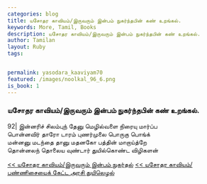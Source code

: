```yaml
---  
categories: blog  
title: யசோதர காவியம்/இருவரும் இன்பம் நுகர்ந்தபின் கண் உறங்கல்.
keywords: More, Tamil, Books  
description: யசோதர காவியம்/இருவரும் இன்பம் நுகர்ந்தபின் கண் உறங்கல்.
author: Tamilan  
layout: Ruby  
tags:     


permalink: yasodara_kaaviyam70  
featured: /images/noolkal_96_6.png  
is_book: 1
---  
```



### யசோதர காவியம்/இருவரும் இன்பம் நுகர்ந்தபின் கண் உறங்கல்.

92| இன்னரிச் சிலம்புந் தேனு மெழில்வளை நிரையு மார்ப்ப  
பொன்னவிர் தாரோ டாரம் புணர்முலை பொருகு பொங்க்  
மன்னனு மடந்தை தானு மதனகோ பத்தின் மாறாய்த்றே  
தொன்னலந் தொலைய வுண்டார் துயில்கொண்ட விழிகளன்

[<< யசோதர காவியம்/இருவரும் இன்பம் நுகர்தல்](yasodara_kaaviyam69) [<< யசோதர காவியம்/பண்ணிசையைக் கேட்ட அரசி துயிலெழல்](yasodara_kaaviyam71)


